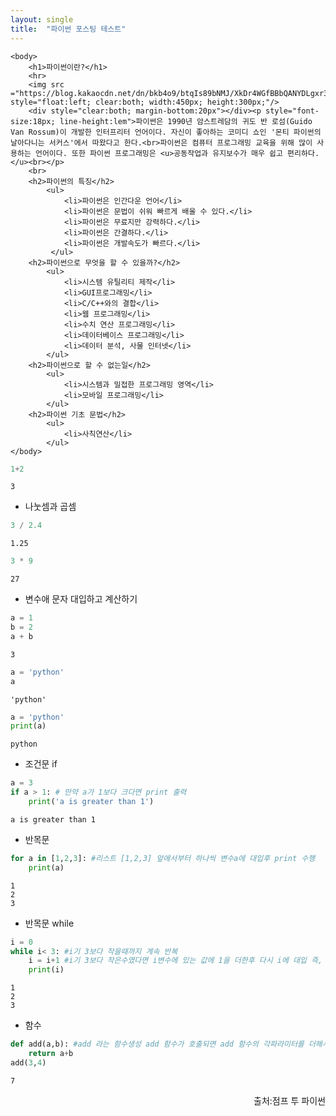 ```yaml
---
layout: single
title:  "파이썬 포스팅 테스트"
---
```

<!DOCTYPE html>
<head>
<title>테스트</title>
</head>
<html>

    <body>
        <h1>파이썬이란?</h1>
        <hr>
        <img src ="https://blog.kakaocdn.net/dn/bkb4o9/btqIs89bNMJ/XkDr4WGfBBbQANYDLgxr31/img.jpg" style="float:left; clear:both; width:450px; height:300px;"/>
        <div style="clear:both; margin-bottom:20px"></div><p style="font-size:18px; line-height:lem">파이썬은 1990년 암스트레담의 귀도 반 로섬(Guido Van Rossum)이 개발한 인터프리터 언어이다. 자신이 좋아하는 코미디 쇼인 '몬티 파이썬의 날아다니는 서커스'에서 따왔다고 한다.<br>파이썬은 컴퓨터 프로그래밍 교육을 위해 많이 사용하는 언어이다. 또한 파이썬 프로그래밍은 <u>공동작업과 유지보수가 매우 쉽고 편리하다.</u><br></p>
        <br>
        <h2>파이썬의 특징</h2>
            <ul>
                <li>파이썬은 인간다운 언어</li>  
                <li>파이썬은 문법이 쉬워 빠르게 배울 수 있다.</li>
                <li>파이썬은 무료지만 강력하다.</li>
                <li>파이썬은 간결하다.</li>
                <li>파이썬은 개발속도가 빠르다.</li>
             </ul>
        <h2>파이썬으로 무엇을 할 수 있을까?</h2>
            <ul>
                <li>시스템 유틸리티 제작</li> 
                <li>GUI프로그래밍</li>
                <li>C/C++와의 결합</li>
                <li>웹 프로그래밍</li>
                <li>수치 연산 프로그래밍</li>
                <li>데이터베이스 프로그래밍</li>
                <li>데이터 분석, 사물 인터넷</li>
            </ul>
        <h2>파이썬으로 할 수 없는일</h2>
            <ul>
                <li>시스템과 밀접한 프로그래밍 영역</li>
                <li>모바일 프로그래밍</li>
            </ul>
        <h2>파이썬 기초 문법</h2>
            <ul>
                <li>사칙연산</li>
            </ul>
    </body>
</html>


```python
1+2
```




    3



<ul>
   <li>나눗셈과 곱셈</li> 
</ul>


```python
3 / 2.4
```




    1.25




```python
3 * 9
```




    27



<ul>
   <li>변수애 문자 대입하고 계산하기</li> 
</ul>


```python
a = 1
b = 2
a + b
```




    3




```python
a = 'python'
a
```




    'python'




```python
a = 'python'
print(a)
```

    python


<ul>
   <li>조건문 if</li> 
</ul>


```python
a = 3
if a > 1: # 만약 a가 1보다 크다면 print 출력
    print('a is greater than 1')
```

    a is greater than 1


<ul>
   <li>반목문</li> 
</ul>


```python
for a in [1,2,3]: #리스트 [1,2,3] 앞에서부터 하나씩 변수a에 대입후 print 수행
    print(a)
```

    1
    2
    3


<ul>
   <li>반목문 while</li> 
</ul>


```python
i = 0
while i< 3: #i기 3보다 작을때까지 계속 반복
    i = i+1 #i기 3보다 작은수였다면 i변수에 있는 값에 1을 더한후 다시 i에 대입 즉, i의 값을 1씩 더한다는 의미, i가 4가되면 반복하지 않는다.
    print(i)
```

    1
    2
    3


<ul>
   <li>함수</li> 
</ul>


```python
def add(a,b): #add 라는 함수생성 add 함수가 호출되면 add 함수의 각파라미터를 더해서 return
    return a+b
add(3,4)
```




    7



<P style ="vertical-align: bottom; text-align: right;">출처:점프 투 파이썬</p>
